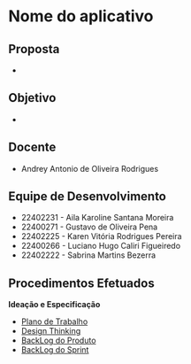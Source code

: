 # Nome do aplicativo
## Proposta
-
## Objetivo
-
## Docente
- Andrey Antonio de Oliveira Rodrigues

## Equipe de Desenvolvimento <br/>

- 22402231 - Aila Karoline Santana Moreira     <br/>
- 22400271 - Gustavo de Oliveira Pena          <br/>
- 22402225 - Karen Vitória Rodrigues Pereira   <br/>
- 22400266 - Luciano Hugo Caliri Figueiredo    <br/>
- 22402222 - Sabrina Martins Bezerra <br/>

## Procedimentos Efetuados
**Ideação e Especificação** 
- [Plano de Trabalho]()
- [Design Thinking]()
- [BackLog do Produto]()
- [BackLog do Sprint]()
